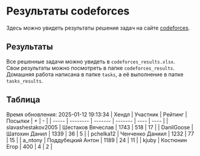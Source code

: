 # Результаты codeforces
Здесь можно увидеть результаты решения задач на сайте [codeforces](https://codeforces.com). 

## Результаты
Все решенные задачи можно увидеть в `codeforces_results.xlsx`.   
Свои результаты можно посмотреть в папке `codeforces_results`.  
Домашняя работа написана в папке `tasks`, а её выполнение в папке `tasks_results`.

## Таблица
Время обновления: 2025-01-12 19:13:34
| Хендл | Участник | Рейтинг | Посылки | +    | -    |
| ----- | -------- | ------- | ------- | ---- | ---- |
| slavashestakov2005 | Шестаков Вячеслав | 1743 | 518 | 17 |
| DanilGoose | Шатохин Данил | 1339 | 36 | 5 |
| pchelka12 | Ченченко Даниил | 1232 | 77 | 15 |
| a_ntony | Поддубецкий Антон | 1189 | 24 | 11 |
| kjuby | Костюнин Егор | 400 | 4 | 2 |
